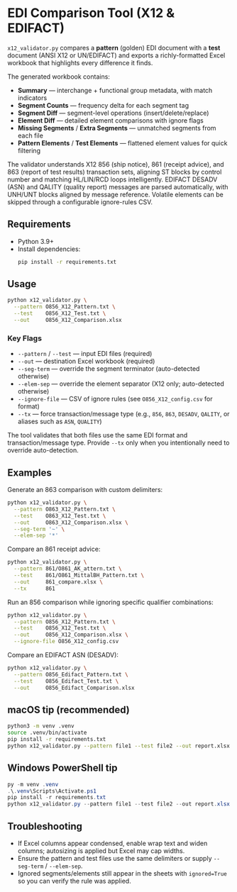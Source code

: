 # EDI Comparison Tool (X12 & EDIFACT)

`x12_validator.py` compares a **pattern** (golden) EDI document with a **test** document (ANSI X12 or UN/EDIFACT) and exports a richly-formatted Excel workbook that highlights every difference it finds.

The generated workbook contains:
- **Summary** — interchange + functional group metadata, with match indicators
- **Segment Counts** — frequency delta for each segment tag
- **Segment Diff** — segment-level operations (insert/delete/replace)
- **Element Diff** — detailed element comparisons with ignore flags
- **Missing Segments** / **Extra Segments** — unmatched segments from each file
- **Pattern Elements** / **Test Elements** — flattened element values for quick filtering

The validator understands X12 856 (ship notice), 861 (receipt advice), and 863 (report of test results) transaction sets, aligning ST blocks by control number and matching HL/LIN/RCD loops intelligently. EDIFACT DESADV (ASN) and QALITY (quality report) messages are parsed automatically, with UNH/UNT blocks aligned by message reference. Volatile elements can be skipped through a configurable ignore-rules CSV.

## Requirements
- Python 3.9+
- Install dependencies:
  ```bash
  pip install -r requirements.txt
  ```

## Usage
```bash
python x12_validator.py \
  --pattern O856_X12_Pattern.txt \
  --test    O856_X12_Test.txt \
  --out     O856_X12_Comparison.xlsx
```

### Key Flags
- `--pattern` / `--test` — input EDI files (required)
- `--out` — destination Excel workbook (required)
- `--seg-term` — override the segment terminator (auto-detected otherwise)
- `--elem-sep` — override the element separator (X12 only; auto-detected otherwise)
- `--ignore-file` — CSV of ignore rules (see `O856_X12_config.csv` for format)
- `--tx` — force transaction/message type (e.g., `856`, `863`, `DESADV`, `QALITY`, or aliases such as `ASN`, `QUALITY`)

The tool validates that both files use the same EDI format and transaction/message type. Provide `--tx` only when you intentionally need to override auto-detection.

## Examples
Generate an 863 comparison with custom delimiters:
```bash
python x12_validator.py \
  --pattern O863_X12_Pattern.txt \
  --test    O863_X12_Test.txt \
  --out     O863_X12_Comparison.xlsx \
  --seg-term '~' \
  --elem-sep '*'
```

Compare an 861 receipt advice:
```bash
python x12_validator.py \
  --pattern 861/O861_AK_attern.txt \
  --test    861/O861_MittalBH_Pattern.txt \
  --out     861_compare.xlsx \
  --tx      861
```

Run an 856 comparison while ignoring specific qualifier combinations:
```bash
python x12_validator.py \
  --pattern O856_X12_Pattern.txt \
  --test    O856_X12_Test.txt \
  --out     O856_X12_Comparison.xlsx \
  --ignore-file O856_X12_config.csv
```

Compare an EDIFACT ASN (DESADV):
```bash
python x12_validator.py \
  --pattern O856_Edifact_Pattern.txt \
  --test    O856_Edifact_Test.txt \
  --out     O856_Edifact_Comparison.xlsx
```

## macOS tip (recommended)
```bash
python3 -m venv .venv
source .venv/bin/activate
pip install -r requirements.txt
python x12_validator.py --pattern file1 --test file2 --out report.xlsx
```

## Windows PowerShell tip
```powershell
py -m venv .venv
.\.venv\Scripts\Activate.ps1
pip install -r requirements.txt
python x12_validator.py --pattern file1 --test file2 --out report.xlsx
```

## Troubleshooting
- If Excel columns appear condensed, enable wrap text and widen columns; autosizing is applied but Excel may cap widths.
- Ensure the pattern and test files use the same delimiters or supply `--seg-term` / `--elem-sep`.
- Ignored segments/elements still appear in the sheets with `ignored=True` so you can verify the rule was applied.

